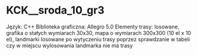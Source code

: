 KCK__sroda_10_gr3
=================
Język: C++
Biblioteka graficzna: Allegro 5.0
Elementy trasy: losowane, grafika o stałych wymiarach 30x30, mapa o wymiarach 300x300 (10 el x 10 el),
landmarki losowane po wytyczeniu trasy poprzez sprawdzanie w tabeli czy w miejscu wylosowania landmarka nie ma trasy
